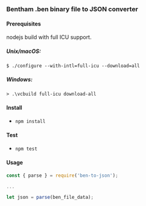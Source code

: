 ### Bentham .ben binary file to JSON converter

#### Prerequisites

nodejs build with full ICU support.

##### Unix/macOS:

```console
$ ./configure --with-intl=full-icu --download=all
```

##### Windows:

```console
> .\vcbuild full-icu download-all
```

#### Install
- `npm install`


#### Test
- `npm test`


#### Usage

```javascript
const { parse } = require('ben-to-json');

...

let json = parse(ben_file_data);
```
